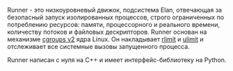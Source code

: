 Runner - это низкоуровневый движок, подсистема Elan, отвечающая за безопасный запуск изолированных процессов, строго ограниченных по потреблению ресурсов: памяти, процессорного и реального времени, количеству потоков и файловых дескрипторов. Runner основан на механизме [cgroups v2](https://docs.kernel.org/admin-guide/cgroup-v2.html) ядра Linux. Он накладывает [rlimit](https://www.man7.org/linux/man-pages/man3/setrlimit.3p.html) и [ulimit](https://man7.org/linux/man-pages/man3/ulimit.3.html) и отслеживает все системные вызовы запущенного процесса.

Runner написан с нуля на C++ и имеет интерфейс-библиотеку на Python.
